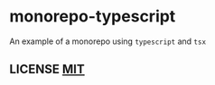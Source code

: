 # monorepo-typescript
An example of a monorepo using `typescript` and `tsx`

## LICENSE [MIT](LICENSE)
